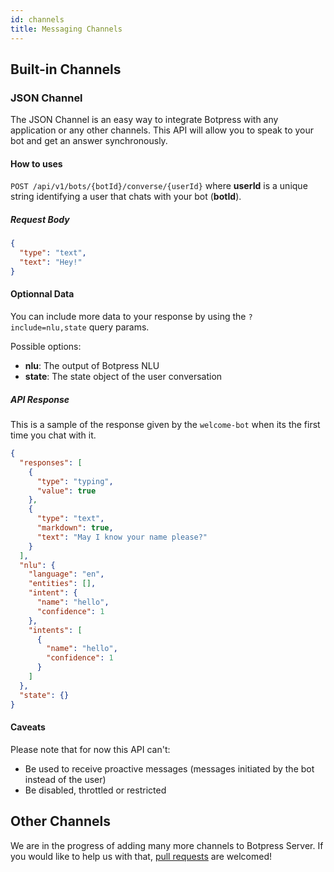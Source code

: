 ```yaml
---
id: channels
title: Messaging Channels
---
```


## Built-in Channels

### JSON Channel

The JSON Channel is an easy way to integrate Botpress with any application or any other channels. This API will allow you to speak to your bot and get an answer synchronously.

#### How to uses

`POST /api/v1/bots/{botId}/converse/{userId}` where **userId** is a unique string identifying a user that chats with your bot (**botId**).

##### Request Body

```json
{
  "type": "text",
  "text": "Hey!"
}
```

#### Optionnal Data

You can include more data to your response by using the `?include=nlu,state` query params.

Possible options:

- **nlu**: The output of Botpress NLU
- **state**: The state object of the user conversation

##### API Response

This is a sample of the response given by the `welcome-bot` when its the first time you chat with it.

```json
{
  "responses": [
    {
      "type": "typing",
      "value": true
    },
    {
      "type": "text",
      "markdown": true,
      "text": "May I know your name please?"
    }
  ],
  "nlu": {
    "language": "en",
    "entities": [],
    "intent": {
      "name": "hello",
      "confidence": 1
    },
    "intents": [
      {
        "name": "hello",
        "confidence": 1
      }
    ]
  },
  "state": {}
}
```

#### Caveats

Please note that for now this API can't:

- Be used to receive proactive messages (messages initiated by the bot instead of the user)
- Be disabled, throttled or restricted

## Other Channels

We are in the progress of adding many more channels to Botpress Server. If you would like to help us with that, [pull requests](https://github.com/botpress/botpress#contributing) are welcomed!

